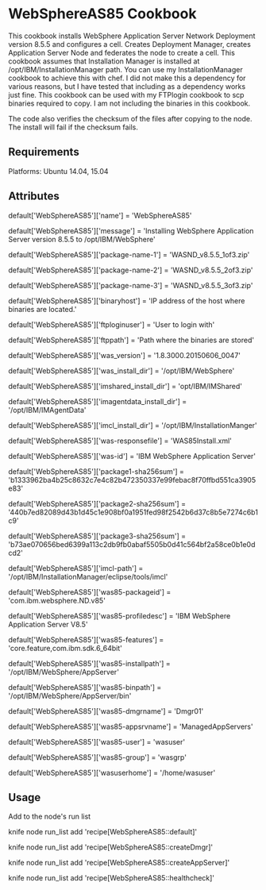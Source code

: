WebSphereAS85 Cookbook
======================

This cookbook installs WebSphere Application Server Network Deployment version 8.5.5 and configures a cell.
Creates Deployment Manager, creates Application Server Node and federates the node to create a cell.
This cookbook assumes that Installation Manager is  installed at /opt/IBM/InstallationManager path. You can use my InstallationManager cookbook to achieve this with chef. I did not make this a dependency for various reasons, but I have tested that including as a dependency works just fine.
This cookbook can be used with my FTPlogin cookbook to scp binaries required to copy. I am not including the binaries in this cookbook.

The code also verifies the checksum of the files after copying to the node. The install will fail if the checksum fails.

Requirements
------------
Platforms: Ubuntu 14.04, 15.04

Attributes
----------
default['WebSphereAS85']['name'] = 'WebSphereAS85'

default['WebSphereAS85']['message'] = 'Installing WebSphere Application Server version 8.5.5 to /opt/IBM/WebSphere'

default['WebSphereAS85']['package-name-1'] = 'WASND_v8.5.5_1of3.zip'

default['WebSphereAS85']['package-name-2'] = 'WASND_v8.5.5_2of3.zip'

default['WebSphereAS85']['package-name-3'] = 'WASND_v8.5.5_3of3.zip'

default['WebSphereAS85']['binaryhost'] = 'IP address of the host where binaries are located.'

default['WebSphereAS85']['ftploginuser'] = 'User to login with'

default['WebSphereAS85']['ftppath'] = 'Path where the binaries are stored'

default['WebSphereAS85']['was_version'] = '1.8.3000.20150606_0047'

default['WebSphereAS85']['was_install_dir'] = '/opt/IBM/WebSphere'

default['WebSphereAS85']['imshared_install_dir'] = 'opt/IBM/IMShared'

default['WebSphereAS85']['imagentdata_install_dir'] = '/opt/IBM/IMAgentData'

default['WebSphereAS85']['imcl_install_dir'] = '/opt/IBM/InstallationManger'

default['WebSphereAS85']['was-responsefile'] = 'WAS85Install.xml'

default['WebSphereAS85']['was-id'] = 'IBM WebSphere Application Server'

default['WebSphereAS85']['package1-sha256sum'] = 'b1333962ba4b25c8632c7e4c82b472350337e99febac8f70ffbd551ca3905e83'

default['WebSphereAS85']['package2-sha256sum'] = '440b7ed82089d43b1d45c1e908bf0a1951fed98f2542b6d37c8b5e7274c6b1c9'

default['WebSphereAS85']['package3-sha256sum'] = 'b73ae070656bed6399a113c2db9fb0abaf5505b0d41c564bf2a58ce0b1e0dcd2'

default['WebSphereAS85']['imcl-path'] = '/opt/IBM/InstallationManager/eclipse/tools/imcl'

default['WebSphereAS85']['was85-packageid'] = 'com.ibm.websphere.ND.v85'

default['WebSphereAS85']['was85-profiledesc'] = 'IBM WebSphere Application Server V8.5'

default['WebSphereAS85']['was85-features'] = 'core.feature,com.ibm.sdk.6_64bit'

default['WebSphereAS85']['was85-installpath'] = '/opt/IBM/WebSphere/AppServer'

default['WebSphereAS85']['was85-binpath'] = '/opt/IBM/WebSphere/AppServer/bin'

default['WebSphereAS85']['was85-dmgrname'] = 'Dmgr01'

default['WebSphereAS85']['was85-appsrvname'] = 'ManagedAppServers'

default['WebSphereAS85']['was85-user'] = 'wasuser'

default['WebSphereAS85']['was85-group'] = 'wasgrp'

default['WebSphereAS85']['wasuserhome'] = '/home/wasuser'


Usage
-----
Add to the node's run list

knife node run_list add <node name> 'recipe[WebSphereAS85::default]'

knife node run_list add <node name> 'recipe[WebSphereAS85::createDmgr]'

knife node run_list add <node name> 'recipe[WebSphereAS85::createAppServer]'

knife node run_list add <node name> 'recipe[WebSphereAS85::healthcheck]'

